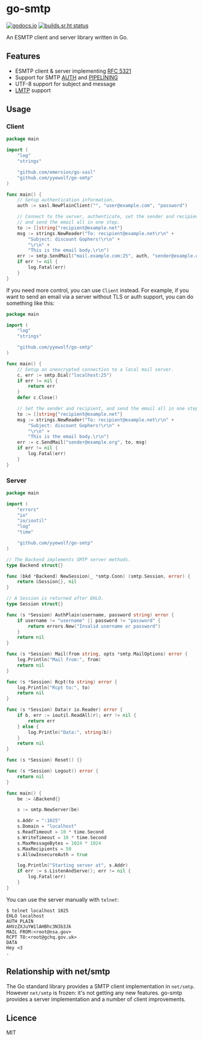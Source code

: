 # go-smtp

[![godocs.io](https://godocs.io/github.com/yyewolf/go-smtp?status.svg)](https://godocs.io/github.com/yyewolf/go-smtp)
[![builds.sr.ht status](https://builds.sr.ht/~yyewolf/go-smtp/commits.svg)](https://builds.sr.ht/~yyewolf/go-smtp/commits?)

An ESMTP client and server library written in Go.

## Features

* ESMTP client & server implementing [RFC 5321](https://tools.ietf.org/html/rfc5321)
* Support for SMTP [AUTH](https://tools.ietf.org/html/rfc4954) and [PIPELINING](https://tools.ietf.org/html/rfc2920)
* UTF-8 support for subject and message
* [LMTP](https://tools.ietf.org/html/rfc2033) support

## Usage

### Client

```go
package main

import (
	"log"
	"strings"

	"github.com/emersion/go-sasl"
	"github.com/yyewolf/go-smtp"
)

func main() {
	// Setup authentication information.
	auth := sasl.NewPlainClient("", "user@example.com", "password")

	// Connect to the server, authenticate, set the sender and recipient,
	// and send the email all in one step.
	to := []string{"recipient@example.net"}
	msg := strings.NewReader("To: recipient@example.net\r\n" +
		"Subject: discount Gophers!\r\n" +
		"\r\n" +
		"This is the email body.\r\n")
	err := smtp.SendMail("mail.example.com:25", auth, "sender@example.org", to, msg)
	if err != nil {
		log.Fatal(err)
	}
}
```

If you need more control, you can use `Client` instead. For example, if you
want to send an email via a server without TLS or auth support, you can do
something like this:

```go
package main

import (
	"log"
	"strings"

	"github.com/yyewolf/go-smtp"
)

func main() {
	// Setup an unencrypted connection to a local mail server.
	c, err := smtp.Dial("localhost:25")
	if err != nil {
		return err
	}
	defer c.Close()

	// Set the sender and recipient, and send the email all in one step.
	to := []string{"recipient@example.net"}
	msg := strings.NewReader("To: recipient@example.net\r\n" +
		"Subject: discount Gophers!\r\n" +
		"\r\n" +
		"This is the email body.\r\n")
	err := c.SendMail("sender@example.org", to, msg)
	if err != nil {
		log.Fatal(err)
	}
}
```

### Server

```go
package main

import (
	"errors"
	"io"
	"io/ioutil"
	"log"
	"time"

	"github.com/yyewolf/go-smtp"
)

// The Backend implements SMTP server methods.
type Backend struct{}

func (bkd *Backend) NewSession(_ *smtp.Conn) (smtp.Session, error) {
	return &Session{}, nil
}

// A Session is returned after EHLO.
type Session struct{}

func (s *Session) AuthPlain(username, password string) error {
	if username != "username" || password != "password" {
		return errors.New("Invalid username or password")
	}
	return nil
}

func (s *Session) Mail(from string, opts *smtp.MailOptions) error {
	log.Println("Mail from:", from)
	return nil
}

func (s *Session) Rcpt(to string) error {
	log.Println("Rcpt to:", to)
	return nil
}

func (s *Session) Data(r io.Reader) error {
	if b, err := ioutil.ReadAll(r); err != nil {
		return err
	} else {
		log.Println("Data:", string(b))
	}
	return nil
}

func (s *Session) Reset() {}

func (s *Session) Logout() error {
	return nil
}

func main() {
	be := &Backend{}

	s := smtp.NewServer(be)

	s.Addr = ":1025"
	s.Domain = "localhost"
	s.ReadTimeout = 10 * time.Second
	s.WriteTimeout = 10 * time.Second
	s.MaxMessageBytes = 1024 * 1024
	s.MaxRecipients = 50
	s.AllowInsecureAuth = true

	log.Println("Starting server at", s.Addr)
	if err := s.ListenAndServe(); err != nil {
		log.Fatal(err)
	}
}
```

You can use the server manually with `telnet`:
```
$ telnet localhost 1025
EHLO localhost
AUTH PLAIN
AHVzZXJuYW1lAHBhc3N3b3Jk
MAIL FROM:<root@nsa.gov>
RCPT TO:<root@gchq.gov.uk>
DATA
Hey <3
.
```

## Relationship with net/smtp

The Go standard library provides a SMTP client implementation in `net/smtp`.
However `net/smtp` is frozen: it's not getting any new features. go-smtp
provides a server implementation and a number of client improvements.

## Licence

MIT
